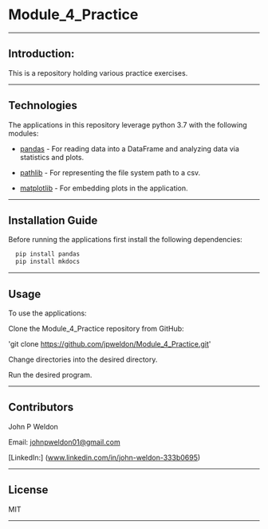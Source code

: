 # Module_4_Practice

---

## Introduction:

This is a repository holding various practice exercises.

---

## Technologies

The applications in this repository leverage python 3.7 with the following modules:

* [pandas](https://github.com/pandas-dev/pandas) - For reading data into a DataFrame and analyzing data via statistics and plots.

* [pathlib](https://docs.python.org/3/library/pathlib.html) - For representing the file system path to a csv.

* [matplotlib](https://matplotlib.org/stable/users/index.html) - For embedding plots in the application.

---

## Installation Guide

Before running the applications first install the following dependencies:

```python
  pip install pandas
  pip install mkdocs
```

---

## Usage

To use the applications:

Clone the Module_4_Practice repository from GitHub:

'git clone https://github.com/jpweldon/Module_4_Practice.git'

Change directories into the desired directory.

Run the desired program.

---

## Contributors

John P Weldon

Email: johnpweldon01@gmail.com

[LinkedIn:] (www.linkedin.com/in/john-weldon-333b0695)

---

## License

MIT

---
